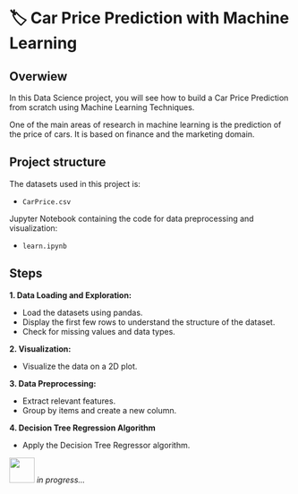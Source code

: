 # 🏷️ Car Price Prediction with Machine Learning

## Overwiew

In this Data Science project, you will see how to build a Car Price Prediction from scratch using Machine Learning Techniques.

One of the main areas of research in machine learning is the prediction of the price of cars. It is based on finance and the marketing domain. 

## Project structure
The datasets used in this project is:
- `CarPrice.csv`

Jupyter Notebook containing the code for data preprocessing and visualization:

- `learn.ipynb`

## Steps

**1. Data Loading and Exploration:**
   - Load the datasets using pandas.
   - Display the first few rows to understand the structure of the dataset.
   - Check for missing values and data types.

**2. Visualization:**
   - Visualize the data on a 2D plot.

**3. Data Preprocessing:**
   - Extract relevant features.
   - Group by items and create a new column.

**4. Decision Tree Regression Algorithm**
   - Apply the Decision Tree Regressor algorithm.

<img src="https://github.com/jourdefeu/summarize-text/assets/157377780/9c580d9d-aaa3-4ced-b4af-20cdf0d19412" width="45" height="45"> _in progress..._

<!--

## Results

The system analyzes a reader's preferences based on their reading history and suggests books that are most likely to interest the user.
____________________________________________________________________

_in progress..._

-->


<!--
ctrl + E --для цитирования кода
-->
